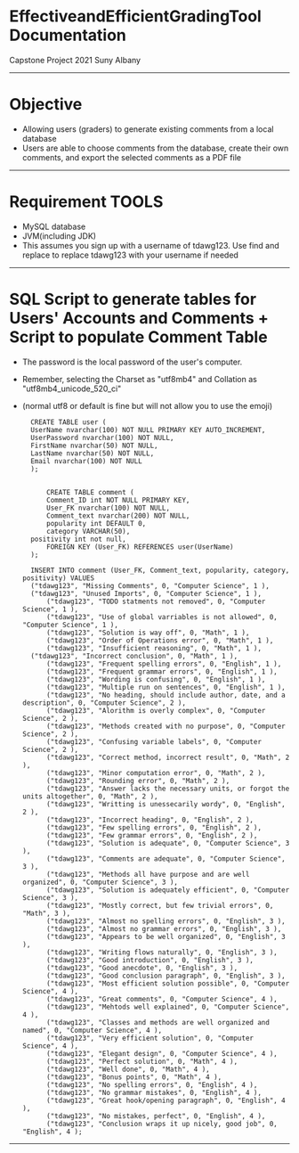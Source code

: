 # EffectiveandEfficientGradingTool Documentation 
Capstone Project 2021 Suny Albany

--------

# Objective
- Allowing users (graders) to generate existing comments from a local database
- Users are able to choose comments from the database, create their own comments, and export the selected comments as a PDF file

-----------------

# Requirement TOOLS
- MySQL database
- JVM(including JDK)
- This assumes you sign up with a username of tdawg123. Use find and replace to replace tdawg123 with your username if needed
--------------------------

# SQL Script to generate tables for Users' Accounts and Comments + Script to populate Comment Table

- The password is the local password of the user's computer.
- Remember, selecting the Charset as "utf8mb4" and Collation as "utf8mb4_unicode_520_ci"
- (normal utf8 or default is fine but will not allow you to use the emoji)

		CREATE TABLE user (
		UserName nvarchar(100) NOT NULL PRIMARY KEY AUTO_INCREMENT,
		UserPassword nvarchar(100) NOT NULL,
		FirstName nvarchar(50) NOT NULL,
		LastName nvarchar(50) NOT NULL,
		Email nvarchar(100) NOT NULL
		);


      		CREATE TABLE comment (
    		Comment_ID int NOT NULL PRIMARY KEY,
    		User_FK nvarchar(100) NOT NULL,
    		Comment_text nvarchar(200) NOT NULL,
    		popularity int DEFAULT 0,
    		category VARCHAR(50),
   		positivity int not null,
    		FOREIGN KEY (User_FK) REFERENCES user(UserName)
		);
		
		INSERT INTO comment (User_FK, Comment_text, popularity, category, positivity) VALUES 
		("tdawg123", "Missing Comments", 0, "Computer Science", 1 ),
		("tdawg123", "Unused Imports", 0, "Computer Science", 1 ),
    		("tdawg123", "TODO statments not removed", 0, "Computer Science", 1 ),
    		("tdawg123", "Use of global varriables is not allowed", 0, "Computer Science", 1 ),
    		("tdawg123", "Solution is way off", 0, "Math", 1 ),
    		("tdawg123", "Order of Operations error", 0, "Math", 1 ),
    		("tdawg123", "Insufficient reasoning", 0, "Math", 1 ),
		("tdawg123", "Incorrect conclusion", 0, "Math", 1 ),
    		("tdawg123", "Frequent spelling errors", 0, "English", 1 ),
    		("tdawg123", "Frequent grammar errors", 0, "English", 1 ),
    		("tdawg123", "Wording is confusing", 0, "English", 1 ),
    		("tdawg123", "Multiple run on sentences", 0, "English", 1 ),
    		("tdawg123", "No heading, should include author, date, and a description", 0, "Computer Science", 2 ),
    		("tdawg123", "Alorithm is overly complex", 0, "Computer Science", 2 ),
    		("tdawg123", "Methods created with no purpose", 0, "Computer Science", 2 ),
    		("tdawg123", "Confusing variable labels", 0, "Computer Science", 2 ),
    		("tdawg123", "Correct method, incorrect result", 0, "Math", 2 ),
    		("tdawg123", "Minor computation error", 0, "Math", 2 ),
    		("tdawg123", "Rounding error", 0, "Math", 2 ),
    		("tdawg123", "Answer lacks the necessary units, or forgot the units altogether", 0, "Math", 2 ),
    		("tdawg123", "Writting is unessecarily wordy", 0, "English", 2 ),
    		("tdawg123", "Incorrect heading", 0, "English", 2 ),
    		("tdawg123", "Few spelling errors", 0, "English", 2 ),
    		("tdawg123", "Few grammar errors", 0, "English", 2 ),
    		("tdawg123", "Solution is adequate", 0, "Computer Science", 3 ),
    		("tdawg123", "Comments are adequate", 0, "Computer Science", 3 ),
    		("tdawg123", "Methods all have purpose and are well organized", 0, "Computer Science", 3 ),
    		("tdawg123", "Solution is adequately efficient", 0, "Computer Science", 3 ),
    		("tdawg123", "Mostly correct, but few trivial errors", 0, "Math", 3 ),
    		("tdawg123", "Almost no spelling errors", 0, "English", 3 ),
    		("tdawg123", "Almost no grammar errors", 0, "English", 3 ),
    		("tdawg123", "Appears to be well organized", 0, "English", 3 ),
    		("tdawg123", "Writing flows naturally", 0, "English", 3 ),
    		("tdawg123", "Good introduction", 0, "English", 3 ),
    		("tdawg123", "Good anecdote", 0, "English", 3 ),
    		("tdawg123", "Good conclusion paragraph", 0, "English", 3 ),
    		("tdawg123", "Most efficient solution possible", 0, "Computer Science", 4 ),
	    	("tdawg123", "Great comments", 0, "Computer Science", 4 ),
    		("tdawg123", "Mehtods well explained", 0, "Computer Science", 4 ),
    		("tdawg123", "Classes and methods are well organized and named", 0, "Computer Science", 4 ),
    		("tdawg123", "Very efficient solution", 0, "Computer Science", 4 ),
    		("tdawg123", "Elegant design", 0, "Computer Science", 4 ),
    		("tdawg123", "Perfect solution", 0, "Math", 4 ),
    		("tdawg123", "Well done", 0, "Math", 4 ),
    		("tdawg123", "Bonus points", 0, "Math", 4 ),
    		("tdawg123", "No spelling errors", 0, "English", 4 ),
    		("tdawg123", "No grammar mistakes", 0, "English", 4 ),
    		("tdawg123", "Great hook/opening paragraph", 0, "English", 4 ),
    		("tdawg123", "No mistakes, perfect", 0, "English", 4 ),
    		("tdawg123", "Conclusion wraps it up nicely, good job", 0, "English", 4 );
	



----------------

